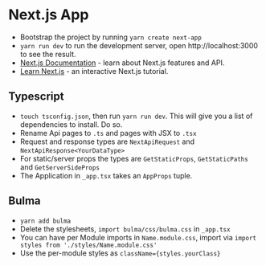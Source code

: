 # Next.js App

* Bootstrap the project by running `yarn create next-app`
* `yarn run dev` to run the development server, open http://localhost:3000 to see the result.
* [Next.js Documentation](https://nextjs.org/docs) - learn about Next.js features and API.
* [Learn Next.js](https://nextjs.org/learn) - an interactive Next.js tutorial.


## Typescript

* `touch tsconfig.json`, then run `yarn run dev`.  This will give you a list
  of dependencies to install.  Do so.
* Rename Api pages to `.ts` and pages with JSX to `.tsx`
* Request and response types are `NextApiRequest` and `NextApiResponse<YourDataType>`
* For static/server props the types are `GetStaticProps`, `GetStaticPaths` and `GetServerSideProps`
* The Application in `_app.tsx` takes an `AppProps` tuple.

## Bulma

* `yarn add bulma`
* Delete the stylesheets, `import bulma/css/bulma.css` in `_app.tsx`
* You can have per Module imports in `Name.module.css`, import via `import styles from './styles/Name.module.css'`
* Use the per-module styles as `className={styles.yourClass}`